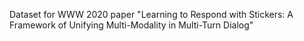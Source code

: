 Dataset for WWW 2020 paper "Learning to Respond with Stickers: A Framework of Unifying Multi-Modality in Multi-Turn Dialog"


